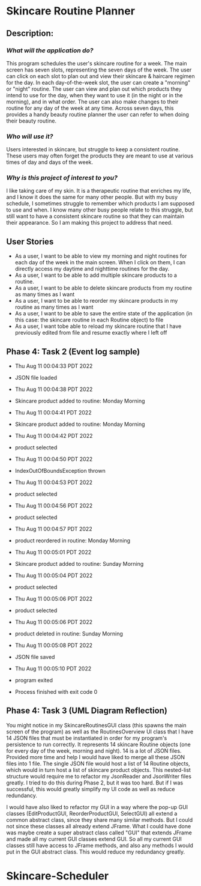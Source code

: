 # Skincare Routine Planner

## Description:
### _What will the application do?_
This program schedules the user's skincare routine for a week. The main screen has seven slots, representing the seven days of the week. The user can click on each slot to plan out and view their skincare & haircare regimen for the day. In each day-of-the-week slot, the user can create a "morning" or "night" routine. The user can view and plan out which products they intend to use for the day, when they want to use it (in the night or in the morning), and in what order. The user can also make changes to their routine for any day of the week at any time. Across seven days, this provides a handy beauty routine planner the user can refer to when doing their beauty routine.

### _Who will use it?_
Users interested in skincare, but struggle to keep a consistent routine. These users may often forget the products they are meant to use at various times of day and days of the week.  
 
### _Why is this project of interest to you?_
I like taking care of my skin. It is a therapeutic routine that enriches my life, and I know it does the same for many other people. But with my busy schedule, I sometimes struggle to remember which products I am supposed to use and when. I know many other busy people relate to this struggle, but still want to have a consistent skincare routine so that they can maintain their appearance. So I am making this project to address that need. 


## User Stories
- As a user, I want to be able to view my morning and night routines for each day of the week in the main screen. When I click on them, I can directly access my daytime and nighttime routines for the day. 
- As a user, I want to be able to add multiple skincare products to a routine. 
- As a user, I want to be able to delete skincare products from my routine as many times as I want
- As a user, I want to be able to reorder my skincare products in my routine as many times as I want
- As a user, I want to be able to save the entire state of the application (in this case: the skincare routine in each Routine object) to file
- As a user, I want tobe able to reload my skincare routine that I have previously edited from file and resume exactly where I left off

## Phase 4: Task 2 (Event log sample)
* Thu Aug 11 00:04:33 PDT 2022
* JSON file loaded
* Thu Aug 11 00:04:38 PDT 2022
* Skincare product added to routine: Monday Morning
* Thu Aug 11 00:04:41 PDT 2022
* Skincare product added to routine: Monday Morning
* Thu Aug 11 00:04:42 PDT 2022
* product selected
* Thu Aug 11 00:04:50 PDT 2022
* IndexOutOfBoundsException thrown
* Thu Aug 11 00:04:53 PDT 2022
* product selected
* Thu Aug 11 00:04:56 PDT 2022
* product selected
* Thu Aug 11 00:04:57 PDT 2022
* product reordered in routine: Monday Morning
* Thu Aug 11 00:05:01 PDT 2022
* Skincare product added to routine: Sunday Morning
* Thu Aug 11 00:05:04 PDT 2022
* product selected
* Thu Aug 11 00:05:06 PDT 2022
* product selected
* Thu Aug 11 00:05:06 PDT 2022
* product deleted in routine: Sunday Morning
* Thu Aug 11 00:05:08 PDT 2022
* JSON file saved
* Thu Aug 11 00:05:10 PDT 2022
* program exited


* Process finished with exit code 0


## Phase 4: Task 3 (UML Diagram Reflection)
You might notice in my SkincareRoutinesGUI class (this spawns the main screen of the program) as well as the RoutinesOverview UI class that I have 14 JSON files that must be instantiated in order for my program's persistence to run correctly. It represents 14 skincare Routine objects (one for every day of the week, morning and night). 14 is a lot of JSON files. Provided more time and help I would have liked to merge all these JSON files into 1 file. The single JSON file would host a list of 14 Routine objects, which would in turn host a list of skincare product objects. This nested-list structure would require me to refactor my JsonReader and JsonWriter files greatly. I tried to do this during Phase 2, but it was too hard. But if I was successful, this would greatly simplify my UI code as well as reduce redundancy. 

I would have also liked to refactor my GUI in a way where the pop-up GUI classes (EditProductGUI, ReorderProductGUI, SelectGUI) all extend a common abstract class, since they share many similar methods. But I could not since these classes all already extend JFrame. What I could have done was maybe create a super abstract class called "GUI" that extends JFrame and made all my current GUI classes extend GUI. So all my current GUI classes still have access to JFrame methods, and also any methods I would put in the GUI abstract class. This would reduce my redundancy greatly.
# Skincare-Scheduler
